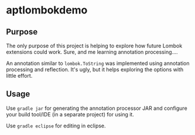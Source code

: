 # aptlombokdemo

## Purpose

The only purpose of this project is helping to explore how future Lombok extensions could work.
Sure, and me learning annotation processing....

An annotation similar to `lombok.ToString` was implemented using annotation processing and reflection.
It's ugly, but it helps exploring the options with little effort.

## Usage

Use `gradle jar` for generating the annotation processor JAR and configure your build tool/IDE (in a separate project) for using it.

Use `gradle eclipse` for editing in eclipse.
